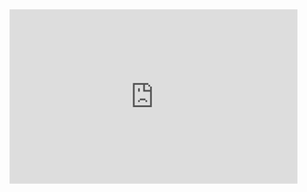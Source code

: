 <iframe width="540" height="305" src="https://6fab55eb.sibforms.com/serve/MUIEAOYV3kA07kK9lSSUnxhHx3gtVKLPGzik0Ry1KEtoN0gMsabKkYo_Cbml44cad6xYJ-PrpcJd-UuyR4MWuNMb08JnDHCGS92owCQWGrof5rEFtDlceyFUUOTOhcwqLD-gxAvVwDeyzsHjwgPs-LS5tpq9XPezt7TRGAMKMzQSb34_sIf0rinGJa71pdsiEvFyh0gKEjWUDgnM" frameborder="0" scrolling="auto" allowfullscreen style="display: block;margin-left: auto;margin-right: auto;max-width: 100%;"></iframe>
